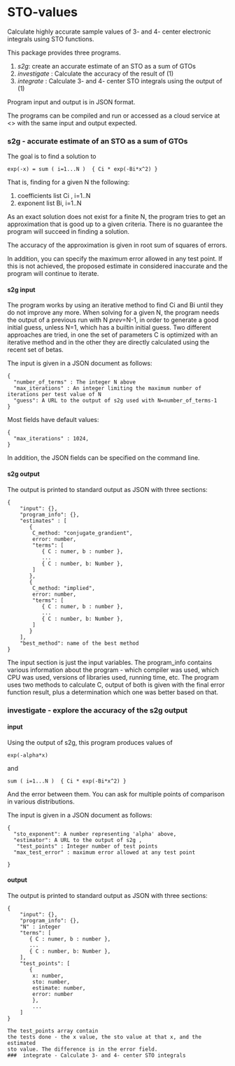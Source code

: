 # STO-values
Calculate highly accurate sample values of 3- and 4- center electronic integrals using STO functions.

This package provides three programs. 

1. _s2g_: create an accurate estimate of an STO as a sum of GTOs
1. _investigate_ : Calculate the accuracy of the result of (1)
1. _integrate_ : Calculate 3- and 4- center STO integrals using the output of (1)

Program input and output is in JSON format.

The programs can be compiled and run or accessed as a cloud service at <> with the same input and output expected.

###  s2g - accurate estimate of an STO as a sum of GTOs

The goal is to find a solution to 

```exp(-x) = sum ( i=1...N )  { Ci * exp(-Bi*x^2) }```

That is, finding for a given N the following:

1. coefficients list Ci , i=1..N
1. exponent list Bi, i=1..N

As an exact solution does not exist for a finite N, the program tries to get an approximation that is good
up to a given criteria. There is no guarantee the program will succeed in finding a solution.

The accuracy of the approximation is given in root sum of squares of errors. 

In addition, you can specify the maximum error allowed in any test point. If this is not achieved, the proposed estimate
in considered inaccurate and the program will continue to iterate.

#### s2g input

The program works by using an iterative method to find Ci and Bi until
they do not improve any more. When solving for a given N, the program needs the output
of a previous run with N _prev_=N-1, in order to generate a good initial guess, unless N=1, which has a builtin initial guess.
Two different approaches are tried, in one the set of parameters C is optimized with an iterative method and in the
other they are directly calculated using the recent set of betas.

The input is given in a JSON document as follows:
```
{
  "number_of_terms" : The integer N above
  "max_iterations" : An integer limiting the maximum number of iterations per test value of N
  "guess": A URL to the output of s2g used with N=number_of_terms-1
}
```

Most fields have default values:

```
{
  "max_iterations" : 1024,
}
```


In addition, the JSON fields can be specified on the command line.

#### s2g output

The output is printed to standard output as JSON with three sections:
```
{
    "input": {},
    "program_info": {},
    "estimates" : [
       { 
        C_method: "conjugate_grandient",
        error: number, 
        "terms": [
           { C : numer, b : number },
           ...
           { C : number, b: Number },
        ]
       },
       { 
        C_method: "implied",
        error: number, 
        "terms": [
           { C : numer, b : number },
           ...
           { C : number, b: Number },
        ]
       }
    ],
    "best_method": name of the best method
}    
```

The input section is just the input variables. The program_info contains
various information about the program - which compiler was used, which CPU
was used, versions of libraries used, running time, etc. 
The program uses two methods to calculate C, output of both is 
given with the final error function result, plus a determination which one was better
based on that.




###  investigate - explore the accuracy of the s2g output

#### input

Using the output of s2g, this program produces values of 

```exp(-alpha*x)```

and

```sum ( i=1...N )  { Ci * exp(-Bi*x^2) }```

And the error between them. You can ask for multiple points
of comparison in various distributions. 


The input is given in a JSON document as follows:
```
{
  "sto_exponent": A number representing 'alpha' above,
  "estimator": A URL to the output of s2g ,
   "test_points" : Integer number of test points
  "max_test_error" : maximum error allowed at any test point

}
```
#### output

The output is printed to standard output as JSON with three sections:
```
{
    "input": {},
    "program_info": {},
    "N" : integer
    "terms": [
       { C : numer, b : number },
       ...
       { C : number, b: Number },
    ],
    "test_points": [
       {
        x: number,
        sto: number,
        estimate: number,
        error: number
        },
        ...
    ] 
}    

The test_points array contain
the tests done - the x value, the sto value at that x, and the estimated 
sto value. The difference is in the error field.
###  integrate - Calculate 3- and 4- center STO integrals